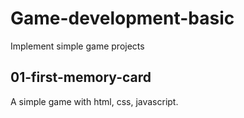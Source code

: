 # Game-development-basic
Implement simple game projects

## 01-first-memory-card
A simple game with html, css, javascript.
